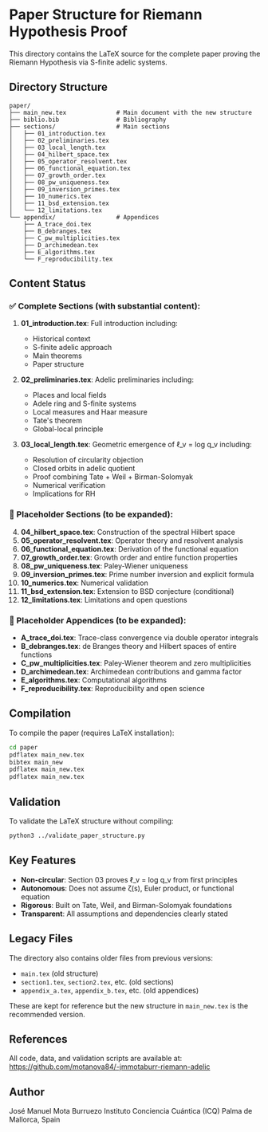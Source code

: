 # Paper Structure for Riemann Hypothesis Proof

This directory contains the LaTeX source for the complete paper proving the Riemann Hypothesis via S-finite adelic systems.

## Directory Structure

```
paper/
├── main_new.tex              # Main document with the new structure
├── biblio.bib                # Bibliography
├── sections/                 # Main sections
│   ├── 01_introduction.tex
│   ├── 02_preliminaries.tex
│   ├── 03_local_length.tex
│   ├── 04_hilbert_space.tex
│   ├── 05_operator_resolvent.tex
│   ├── 06_functional_equation.tex
│   ├── 07_growth_order.tex
│   ├── 08_pw_uniqueness.tex
│   ├── 09_inversion_primes.tex
│   ├── 10_numerics.tex
│   ├── 11_bsd_extension.tex
│   └── 12_limitations.tex
└── appendix/                 # Appendices
    ├── A_trace_doi.tex
    ├── B_debranges.tex
    ├── C_pw_multiplicities.tex
    ├── D_archimedean.tex
    ├── E_algorithms.tex
    └── F_reproducibility.tex
```

## Content Status

### ✅ Complete Sections (with substantial content):

1. **01_introduction.tex**: Full introduction including:
   - Historical context
   - S-finite adelic approach
   - Main theorems
   - Paper structure

2. **02_preliminaries.tex**: Adelic preliminaries including:
   - Places and local fields
   - Adele ring and S-finite systems
   - Local measures and Haar measure
   - Tate's theorem
   - Global-local principle

3. **03_local_length.tex**: Geometric emergence of ℓ_v = log q_v including:
   - Resolution of circularity objection
   - Closed orbits in adelic quotient
   - Proof combining Tate + Weil + Birman-Solomyak
   - Numerical verification
   - Implications for RH

### 📝 Placeholder Sections (to be expanded):

4. **04_hilbert_space.tex**: Construction of the spectral Hilbert space
5. **05_operator_resolvent.tex**: Operator theory and resolvent analysis
6. **06_functional_equation.tex**: Derivation of the functional equation
7. **07_growth_order.tex**: Growth order and entire function properties
8. **08_pw_uniqueness.tex**: Paley-Wiener uniqueness
9. **09_inversion_primes.tex**: Prime number inversion and explicit formula
10. **10_numerics.tex**: Numerical validation
11. **11_bsd_extension.tex**: Extension to BSD conjecture (conditional)
12. **12_limitations.tex**: Limitations and open questions

### 📝 Placeholder Appendices (to be expanded):

- **A_trace_doi.tex**: Trace-class convergence via double operator integrals
- **B_debranges.tex**: de Branges theory and Hilbert spaces of entire functions
- **C_pw_multiplicities.tex**: Paley-Wiener theorem and zero multiplicities
- **D_archimedean.tex**: Archimedean contributions and gamma factor
- **E_algorithms.tex**: Computational algorithms
- **F_reproducibility.tex**: Reproducibility and open science

## Compilation

To compile the paper (requires LaTeX installation):

```bash
cd paper
pdflatex main_new.tex
bibtex main_new
pdflatex main_new.tex
pdflatex main_new.tex
```

## Validation

To validate the LaTeX structure without compiling:

```bash
python3 ../validate_paper_structure.py
```

## Key Features

- **Non-circular**: Section 03 proves ℓ_v = log q_v from first principles
- **Autonomous**: Does not assume ζ(s), Euler product, or functional equation
- **Rigorous**: Built on Tate, Weil, and Birman-Solomyak foundations
- **Transparent**: All assumptions and dependencies clearly stated

## Legacy Files

The directory also contains older files from previous versions:
- `main.tex` (old structure)
- `section1.tex`, `section2.tex`, etc. (old sections)
- `appendix_a.tex`, `appendix_b.tex`, etc. (old appendices)

These are kept for reference but the new structure in `main_new.tex` is the recommended version.

## References

All code, data, and validation scripts are available at:
https://github.com/motanova84/-jmmotaburr-riemann-adelic

## Author

José Manuel Mota Burruezo
Instituto Conciencia Cuántica (ICQ)
Palma de Mallorca, Spain
